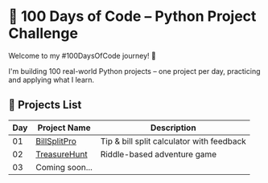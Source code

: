 # 💯 100 Days of Code – Python Project Challenge

Welcome to my #100DaysOfCode journey! 🚀

I'm building 100 real-world Python projects – one project per day, practicing and applying what I learn.

## 📅 Projects List

| Day | Project Name     | Description                                                  |
|-----|------------------|------------------------------------------------------------- |
| 01  | [BillSplitPro](Day01_BillSplitPro/) | Tip & bill split calculator with feedback |
| 02  | [TreasureHunt](Day2_TreasureHunt/)  | Riddle-based adventure game               |
| 03  | Coming soon...                      |                                           |
